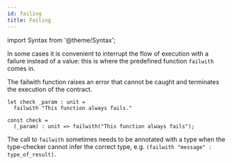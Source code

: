 ```yaml
---
id: failing
title: Failing
---
```


import Syntax from '@theme/Syntax';

In some cases it is convenient to interrupt the flow of execution with
a failure instead of a value: this is where the predefined function
`failwith` comes in.

The failwith function raises an error that cannot be caught and
terminates the execution of the contract.

<Syntax syntax="cameligo">

```cameligo group=failwith
let check _param : unit =
  failwith "This function always fails."
```

</Syntax>

<Syntax syntax="jsligo">

```jsligo group=failwith
const check =
  (_param) : unit => failwith("This function always fails");
```

</Syntax>

The call to `failwith` sometimes needs to be annotated with a type
when the type-checker cannot infer the correct type, e.g. `(failwith
"message" : type_of_result)`.
